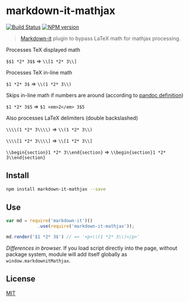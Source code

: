 # markdown-it-mathjax

[![Build Status](https://img.shields.io/travis/classeur/markdown-it-mathjax/master.svg?style=flat)](https://travis-ci.org/classeur/markdown-it-mathjax)
[![NPM version](https://img.shields.io/npm/v/markdown-it-mathjax.svg?style=flat)](https://www.npmjs.org/package/markdown-it-mathjax)

> [Markdown-it](https://github.com/markdown-it/markdown-it) plugin to bypass LaTeX math for mathjax processing.

Processes TeX displayed math

`$$1 *2* 3$$` => `\\[1 *2* 3\\]`

Processes TeX in-line math

`$1 *2* 3$` => `\\(1 *2* 3\\)`

Skips in-line math if numbers are around (according to [pandoc definition](http://pandoc.org/README.html#math))

`$1 *2* 3$5` => `$1 <em>2</em> 3$5`

Also processes LaTeX delimiters (double backslashed)

`\\\\(1 *2* 3\\\\)` => `\\(1 *2* 3\\)`

`\\\\[1 *2* 3\\\\]` => `\\[1 *2* 3\\]`

`\\begin{section}1 *2* 3\\end{section}` => `\\begin{section}1 *2* 3\\end{section}`


## Install

```bash
npm install markdown-it-mathjax --save
```

## Use

```js
var md = require('markdown-it')()
            .use(require('markdown-it-mathjax'));

md.render('$1 *2* 3$') // => '<p>\\(1 *2* 3\\)</p>'
```

_Differences in browser._ If you load script directly into the page, without
package system, module will add itself globally as `window.markdownitMathjax`.


## License

[MIT](https://github.com/classeur/markdown-it-mathjax/blob/master/LICENSE)
